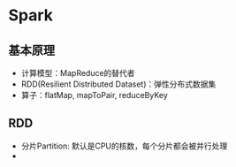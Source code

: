 # Spark

## 基本原理
- 计算模型：MapReduce的替代者
- RDD(Resilient Distributed Dataset)：弹性分布式数据集  
- 算子：flatMap, mapToPair, reduceByKey


## RDD
- 分片Partition: 默认是CPU的核数，每个分片都会被并行处理
- 
